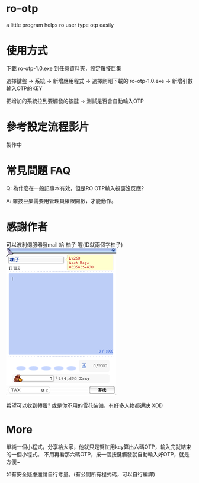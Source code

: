 # ro-otp
a little program helps ro user type otp easily


# 使用方式

下載 ro-otp-1.0.exe 到任意資料夾，設定羅技巨集

選擇鍵盤 -> 系統 -> 新增應用程式 -> 選擇剛剛下載的 ro-otp-1.0.exe -> 新增引數 輸入OTP的KEY

把增加的系統拉到要觸發的按鍵 -> 測試是否會自動輸入OTP

# 參考設定流程影片
製作中

# 常見問題 FAQ

Q: 為什麼在一般記事本有效，但是RO OTP輸入視窗沒反應?

A: 羅技巨集需要用管理員權限開啟，才能動作。

# 感謝作者

可以波利伺服器發mail 給 柚子 喔(ID就兩個字柚子)
![image](https://github.com/qcawsome/ro-otp/blob/main/thanks.png?raw=true)

希望可以收到轉蛋? 或是你不用的雪花裝備，有好多人物都還缺 XDD

# More

單純一個小程式，分享給大家，他就只是幫忙用key算出六碼OTP，輸入完就結束的一個小程式。
不用再看那六碼OTP，按一個按鍵觸發就自動輸入好OTP，就是方便~

如有安全疑慮還請自行考量。(有公開所有程式碼，可以自行編譯)




